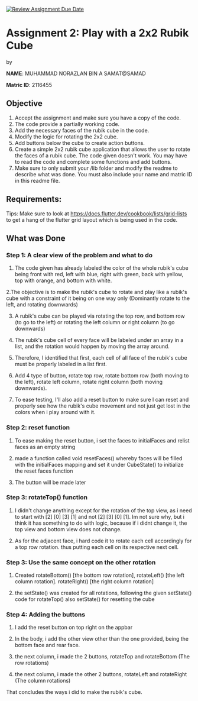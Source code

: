[![Review Assignment Due Date](https://classroom.github.com/assets/deadline-readme-button-22041afd0340ce965d47ae6ef1cefeee28c7c493a6346c4f15d667ab976d596c.svg)](https://classroom.github.com/a/6l4sY1d2)
# Assignment 2: Play with a 2x2 Rubik Cube
by 

**NAME**: MUHAMMAD NORAZLAN BIN A SAMAT@SAMAD

**Matric ID**: 2116455

## Objective

1. Accept the assignment and make sure you have a copy of the code.
2. The code provide a partially working code.
3. Add the necessary faces of the rubik cube in the code.
4. Modify the logic for rotating the 2x2 cube.
5. Add buttons below the cube to create action buttons.
6. Create a simple 2x2 rubik cube application that allows the user to rotate the faces of a rubik cube. The code given doesn't work. You may have to read the code and complete some functions and add buttons.
7. Make sure to only submit your /lib folder and modify the readme to describe what was done. You must also include your name and matric ID in this readme file.

## Requirements:

Tips:
Make sure to look at https://docs.flutter.dev/cookbook/lists/grid-lists to get a hang of the flutter grid layout which is being used in the code.

## What was Done

### Step 1: A clear view of the problem and what to do
1. The code given has already labeled the color of the whole rubik's cube being front with red, left with blue, right with green, back with yellow, top with orange, and bottom with white.

2.The objective is to make the rubik's cube to rotate and play like a rubik's cube with a constraint of it being on one way only (Dominantly rotate to the left, and rotating downwards)

3. A rubik's cube can be played via rotating the top row, and bottom row (to go to the left) or rotating the left column or right column (to go downwards)

4. The rubik's cube cell of every face will be labeled under an array in a list, and the rotation would happen by moving the array around.

5. Therefore, I identified that first, each cell of all face of the rubik's cube must be properly labeled in a list first.

6. Add 4 type of button, rotate top row, rotate bottom row (both moving to the left), rotate left column, rotate right column (both moving downwards).

7. To ease testing, I'll also add a reset button to make sure I can reset and properly see how the rubik's cube movement and not just get lost in the colors when i play around with it.

### Step 2: reset function
1. To ease making the reset button, i set the faces to initialFaces and relist faces as an empty string

2. made a function called void resetFaces() whereby faces will be filled with the initialFaces mapping and set it under CubeState() to initialize the reset faces function

3. The button will be made later

### Step 3: rotateTop() function

1. I didn't change anything except for the rotation of the top view, as i need to start with [2] [0] [3] [1] and not [2] [3] [0] [1]. Im not sure why, but i think it has something to do with logic, because if i didnt change it, the top view and bottom view does not change.

2. As for the adjacent face, i hard code it to rotate each cell accordingly for a top row rotation. thus putting each cell on its respective next cell.

### Step 3: Use the same concept on the other rotation
1. Created rotateBottom() [the bottom row rotation], rotateLeft() [the left column rotation]. rotateRight() [the right column rotation]

2. the setState() was created for all rotations, following the given setState() code for rotateTop() also setState() for resetting the cube

### Step 4: Adding the buttons
1. I add the reset button on top right on the appbar

2. In the body, i add the other view other than the one provided, being the bottom face and rear face.

3. the next column, i made the 2 buttons, rotateTop and rotateBottom (The row rotations)

4. the next column, i made the other 2 buttons, rotateLeft and rotateRight (The column rotations)

That concludes the ways i did to make the rubik's cube.

